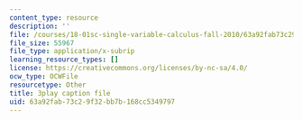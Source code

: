 ```yaml
---
content_type: resource
description: ''
file: /courses/18-01sc-single-variable-calculus-fall-2010/63a92fab73c29f32bb7b168cc5349797_CXKoCMVqM9s.srt
file_size: 55967
file_type: application/x-subrip
learning_resource_types: []
license: https://creativecommons.org/licenses/by-nc-sa/4.0/
ocw_type: OCWFile
resourcetype: Other
title: 3play caption file
uid: 63a92fab-73c2-9f32-bb7b-168cc5349797
---
```

